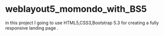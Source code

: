 # weblayout5_momondo_with_BS5
in this project I going to use HTML5,CSS3,Bootstrap 5.3 for creating a fully responsive landing page .
